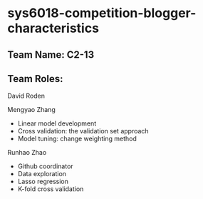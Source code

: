 # sys6018-competition-blogger-characteristics


Team Name: C2-13
-

Team Roles:
-

David Roden

Mengyao Zhang

- Linear model development
- Cross validation: the validation set approach
- Model tuning: change weighting method 

Runhao Zhao

- Github coordinator
- Data exploration
- Lasso regression
- K-fold cross validation
